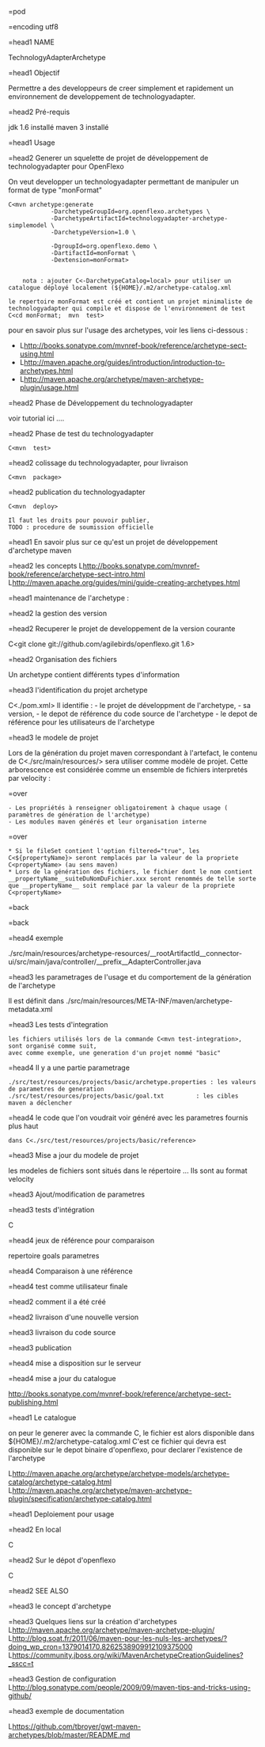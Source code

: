 =pod

=encoding utf8

=head1  NAME

TechnologyAdapterArchetype 

=head1 Objectif 

Permettre a des developpeurs de creer simplement et rapidement un environnement de developpement de technologyadapter. 


=head2 Pré-requis

jdk   1.6 installé
maven 3   installé


=head1 Usage

=head2 Generer un squelette de projet de développement de technologyadapter pour OpenFlexo

On veut developper un technologyadapter permettant de manipuler un format de type "monFormat"

	C<mvn archetype:generate 
                -DarchetypeGroupId=org.openflexo.archetypes \
                -DarchetypeArtifactId=technologyadapter-archetype-simplemodel \
                -DarchetypeVersion=1.0 \

                -DgroupId=org.openflexo.demo \
                -DartifactId=monFormat \
                -Dextension=monFormat> 


        nota : ajouter C<-DarchetypeCatalog=local> pour utiliser un catalogue déployé localement (${HOME}/.m2/archetype-catalog.xml  

	le repertoire monFormat est créé et contient un projet minimaliste de technologyadapter qui compile et dispose de l'environnement de test 
	C<cd monFormat;  mvn  test>


pour en savoir plus sur l'usage des archetypes, voir les liens ci-dessous :
- L<http://books.sonatype.com/mvnref-book/reference/archetype-sect-using.html>
- L<http://maven.apache.org/guides/introduction/introduction-to-archetypes.html>
- L<http://maven.apache.org/archetype/maven-archetype-plugin/usage.html>


=head2 Phase de Développement du technologyadapter

voir tutorial ici ....

=head2 Phase de test du technologyadapter

	C<mvn  test>

=head2 colissage du technologyadapter, pour livraison

	C<mvn  package>

=head2 publication du technologyadapter

	C<mvn  deploy>

	Il faut les droits pour pouvoir publier, 
	TODO : procedure de soumission officielle



=head1 En savoir plus sur ce qu'est un projet de développement d'archetype maven

=head2 les concepts
L<http://books.sonatype.com/mvnref-book/reference/archetype-sect-intro.html>
L<http://maven.apache.org/guides/mini/guide-creating-archetypes.html>



=head1 maintenance de l'archetype :

=head2 la gestion des version

=head2 Recuperer le projet de developpement de la version courante

C<git clone git://github.com/agilebirds/openflexo.git 1.6>

=head2 Organisation des fichiers

Un archetype contient différents types d'information

=head3 l'identification du projet archetype

C<./pom.xml>
Il identifie :
		- le projet de développment de l'archetype, 
		- sa version, 
		- le depot de référence du code source de l'archetype
		- le depot de référence pour les utilisateurs de l'archetype 

=head3 le modele de projet

Lors de la génération du projet maven correspondant à l'artefact, le contenu de C<./src/main/resources/> sera utiliser comme modèle de projet.  Cette arborescence est considérée comme un ensemble de fichiers interpretés par velocity :

=over 

	- Les propriétés à renseigner obligatoirement à chaque usage ( paramètres de génération de l'archetype)
	- Les modules maven générés et leur organisation interne

=over

	* Si le fileSet contient l'option filtered="true", les C<${propertyName}> seront remplacés par la valeur de la propriete C<propertyName> (au sens maven)
	* Lors de la génération des fichiers, le fichier dont le nom contient __propertyName__suiteDuNomDuFichier.xxx seront renommés de telle sorte que __propertyName__ soit remplacé par la valeur de la propriete C<propertyName>

=back

=back

=head4 exemple

./src/main/resources/archetype-resources/__rootArtifactId__connector-ui/src/main/java/controller/__prefix__AdapterController.java


=head3 les parametrages de l'usage et du comportement de la génération de l'archetype

Il est définit dans ./src/main/resources/META-INF/maven/archetype-metadata.xml

=head3 Les tests d'integration

	les fichiers utilisés lors de la commande C<mvn test-integration>, sont organisé comme suit,  
	avec comme exemple, une generation d'un projet nommé "basic" 

=head4 Il y a une partie parametrage

	./src/test/resources/projects/basic/archetype.properties : les valeurs de parametres de generation
	./src/test/resources/projects/basic/goal.txt		 : les cibles maven a déclencher

=head4 le code que l'on voudrait voir généré avec les parametres fournis plus haut 

	dans C<./src/test/resources/projects/basic/reference>


=head3 Mise a jour du modele de projet

les modeles de fichiers sont situés dans le répertoire ...
Ils sont au format velocity

=head3 Ajout/modification de parametres

=head3 tests d'intégration

C<mvn test-integration>

=head4 jeux de référence pour comparaison 

repertoire
goals
parametres

=head4 Comparaison à une référence

=head4 test comme utilisateur finale 

=head2 comment il a été créé

=head2 livraison d'une nouvelle version

=head3 livraison du code source

=head3 publication

=head4 mise a disposition sur le serveur

=head4 mise a jour du catalogue

http://books.sonatype.com/mvnref-book/reference/archetype-sect-publishing.html

=head1 Le catalogue

on peur le generer avec la commande C<mvn archetype:crawl>, le fichier est alors disponible dans ${HOME}/.m2/archetype-catalog.xml
C'est ce fichier qui devra est disponible sur le depot binaire d'openflexo, pour declarer l'existence de l'archetype

L<http://maven.apache.org/archetype/archetype-models/archetype-catalog/archetype-catalog.html>
L<http://maven.apache.org/archetype/maven-archetype-plugin/specification/archetype-catalog.html>

=head1 Deploiement pour usage

=head2 En local

C<mvn install>

=head2 Sur le dépot d'openflexo

C<mvn deploy>

=head2 SEE ALSO

=head3 le concept d'archetype

=head3 Quelques liens sur la création d'archetypes
L<http://maven.apache.org/archetype/maven-archetype-plugin/>
L<http://blog.soat.fr/2011/06/maven-pour-les-nuls-les-archetypes/?doing_wp_cron=1379014170.8262538909912109375000>
L<https://community.jboss.org/wiki/MavenArchetypeCreationGuidelines?_sscc=t>

=head3 Gestion de configuration
L<http://blog.sonatype.com/people/2009/09/maven-tips-and-tricks-using-github/>

=head3 exemple de documentation

L<https://github.com/tbroyer/gwt-maven-archetypes/blob/master/README.md>
